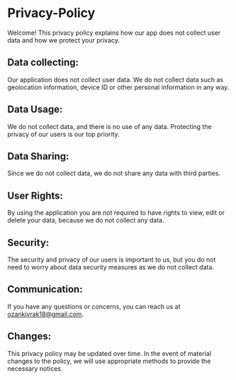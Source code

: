 # Privacy-Policy
Welcome! This privacy policy explains how our app does not collect user data and how we protect your privacy.

## Data collecting:
Our application does not collect user data. We do not collect data such as geolocation information, device ID or other personal information in any way.

## Data Usage:
We do not collect data, and there is no use of any data. Protecting the privacy of our users is our top priority.

## Data Sharing:
Since we do not collect data, we do not share any data with third parties.

## User Rights:
By using the application you are not required to have rights to view, edit or delete your data, because we do not collect any data.

## Security:
The security and privacy of our users is important to us, but you do not need to worry about data security measures as we do not collect data.

## Communication:
If you have any questions or concerns, you can reach us at ozankivrak18@gmail.com.

## Changes:
This privacy policy may be updated over time. In the event of material changes to the policy, we will use appropriate methods to provide the necessary notices.
